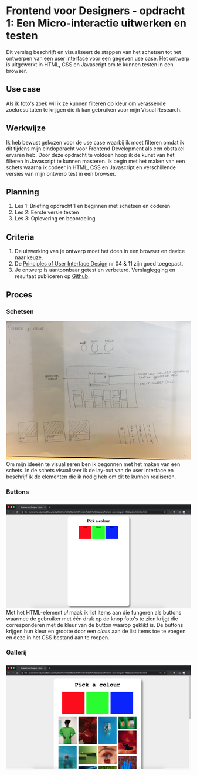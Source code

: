 # Frontend voor Designers - opdracht 1: Een Micro-interactie uitwerken en testen

Dit verslag beschrijft en visualiseert de stappen van het schetsen tot het ontwerpen van een user interface voor een gegeven use case. Het ontwerp is uitgewerkt in HTML, CSS en Javascript om te kunnen testen in een browser.


## Use case
Als ik foto's zoek wil ik ze kunnen filteren op kleur om verassende zoekresultaten te krijgen die ik kan gebruiken voor mijn Visual Research.


## Werkwijze
Ik heb bewust gekozen voor de use case waarbij ik moet filteren omdat ik dit tijdens mijn eindopdracht voor Frontend Development als een obstakel ervaren heb. Door deze opdracht te voldoen hoop ik de kunst van het filteren in Javascript te kunnen masteren. Ik begin met het maken van een schets waarna ik codeer in HTML, CSS en Javascript en verschillende versies van mijn ontwerp test in een browser.


## Planning
1. Les 1: Briefing opdracht 1 en beginnen met schetsen en coderen
2. Les 2: Eerste versie testen
2. Les 3: Oplevering en beoordeling


## Criteria
1. De uitwerking van je ontwerp moet het doen in een browser en device naar keuze.
2. De [Principles of User Interface Design](http://bokardo.com/principles-of-user-interface-design/) nr 04 & 11 zijn goed toegepast.
3. Je ontwerp is aantoonbaar getest en verbeterd. Verslaglegging en resultaat publiceren op [Github](https://github.com).

## Proces

### Schetsen
![alt text](https://github.com/Chevelly/frontend-voor-designers-1920/blob/master/opdracht1/img/Proces/schets.jpg "Schetsen")
Om mijn ideeën te visualiseren ben ik begonnen met het maken van een schets. In de schets visualiseer ik de lay-out van de user interface en beschrijf ik de elementen die ik nodig heb om dit te kunnen realiseren.

### Buttons
![alt text](https://github.com/Chevelly/frontend-voor-designers-1920/blob/master/opdracht1/img/Proces/stap01.png "Buttons")
Met het HTML-element *ul* maak ik list items aan die fungeren als buttons waarmee de gebruiker met één druk op de knop foto's te zien krijgt die corresponderen met de kleur van de button waarop geklikt is. De buttons krijgen hun kleur en grootte door een *class* aan de list items toe te voegen en deze in het CSS bestand aan te roepen.

### Gallerij
![alt text](https://github.com/Chevelly/frontend-voor-designers-1920/blob/master/opdracht1/img/Proces/stap02.png "Gallerij")




